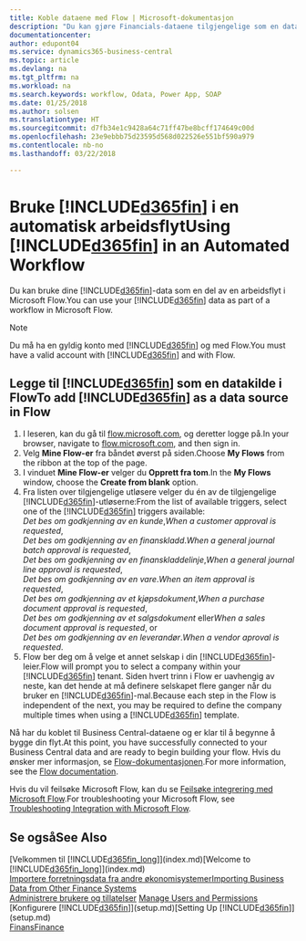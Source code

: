 ```yaml
---
title: Koble dataene med Flow | Microsoft-dokumentasjon
description: "Du kan gjøre Financials-dataene tilgjengelige som en datakilde og angi en OData-URL-adresse til webtjenestene dine for å utvikle automatisk arbeidsflyt."
documentationcenter: 
author: edupont04
ms.service: dynamics365-business-central
ms.topic: article
ms.devlang: na
ms.tgt_pltfrm: na
ms.workload: na
ms.search.keywords: workflow, Odata, Power App, SOAP
ms.date: 01/25/2018
ms.author: solsen
ms.translationtype: HT
ms.sourcegitcommit: d7fb34e1c9428a64c71ff47be8bcff174649c00d
ms.openlocfilehash: 23e9ebbb75d23595d568d022526e551bf590a979
ms.contentlocale: nb-no
ms.lasthandoff: 03/22/2018

---
```

# <a name="using-included365finincludesd365finmdmd-in-an-automated-workflow"></a><span data-ttu-id="afb81-103">Bruke [!INCLUDE[d365fin](includes/d365fin_md.md)] i en automatisk arbeidsflyt</span><span class="sxs-lookup"><span data-stu-id="afb81-103">Using [!INCLUDE[d365fin](includes/d365fin_md.md)] in an Automated Workflow</span></span>
<span data-ttu-id="afb81-104">Du kan bruke dine [!INCLUDE[d365fin](includes/d365fin_md.md)]-data som en del av en arbeidsflyt i Microsoft Flow.</span><span class="sxs-lookup"><span data-stu-id="afb81-104">You can use your [!INCLUDE[d365fin](includes/d365fin_md.md)] data as part of a workflow in Microsoft Flow.</span></span>  

> [!NOTE]  
>   <span data-ttu-id="afb81-105">Du må ha en gyldig konto med [!INCLUDE[d365fin](includes/d365fin_md.md)] og med Flow.</span><span class="sxs-lookup"><span data-stu-id="afb81-105">You must have a valid account with [!INCLUDE[d365fin](includes/d365fin_md.md)] and with Flow.</span></span>  

## <a name="to-add-included365finincludesd365finmdmd-as-a-data-source-in-flow"></a><span data-ttu-id="afb81-106">Legge til [!INCLUDE[d365fin](includes/d365fin_md.md)] som en datakilde i Flow</span><span class="sxs-lookup"><span data-stu-id="afb81-106">To add [!INCLUDE[d365fin](includes/d365fin_md.md)] as a data source in Flow</span></span>
1. <span data-ttu-id="afb81-107">I leseren, kan du gå til [flow.microsoft.com](https://flow.microsoft.com/en-us/), og deretter logge på.</span><span class="sxs-lookup"><span data-stu-id="afb81-107">In your browser, navigate to [flow.microsoft.com](https://flow.microsoft.com/en-us/), and then sign in.</span></span>
2. <span data-ttu-id="afb81-108">Velg **Mine Flow-er** fra båndet øverst på siden.</span><span class="sxs-lookup"><span data-stu-id="afb81-108">Choose **My Flows** from the ribbon at the top of the page.</span></span>
3. <span data-ttu-id="afb81-109">I vinduet **Mine Flow-er** velger du **Opprett fra tom**.</span><span class="sxs-lookup"><span data-stu-id="afb81-109">In the **My Flows** window, choose the **Create from blank** option.</span></span>
4. <span data-ttu-id="afb81-110">Fra listen over tilgjengelige utløsere velger du én av de tilgjengelige [!INCLUDE[d365fin](includes/d365fin_md.md)]-utløserne:</span><span class="sxs-lookup"><span data-stu-id="afb81-110">From the list of available triggers, select one of the [!INCLUDE[d365fin](includes/d365fin_md.md)] triggers available:</span></span>  
    <span data-ttu-id="afb81-111">*Det bes om godkjenning av en kunde*,</span><span class="sxs-lookup"><span data-stu-id="afb81-111">*When a customer approval is requested*,</span></span>  
    <span data-ttu-id="afb81-112">*Det bes om godkjenning av en finanskladd*.</span><span class="sxs-lookup"><span data-stu-id="afb81-112">*When a general journal batch approval is requested*,</span></span>  
    <span data-ttu-id="afb81-113">*Det bes om godkjenning av en finanskladdelinje*,</span><span class="sxs-lookup"><span data-stu-id="afb81-113">*When a general journal line approval is requested*,</span></span>  
    <span data-ttu-id="afb81-114">*Det bes om godkjenning av en vare*.</span><span class="sxs-lookup"><span data-stu-id="afb81-114">*When an item approval is requested*,</span></span>  
    <span data-ttu-id="afb81-115">*Det bes om godkjenning av et kjøpsdokument*,</span><span class="sxs-lookup"><span data-stu-id="afb81-115">*When a purchase document approval is requested*,</span></span>  
    <span data-ttu-id="afb81-116">*Det bes om godkjenning av et salgsdokument* eller</span><span class="sxs-lookup"><span data-stu-id="afb81-116">*When a sales document approval is requested*, or</span></span>  
    <span data-ttu-id="afb81-117">*Det bes om godkjenning av en leverandør*.</span><span class="sxs-lookup"><span data-stu-id="afb81-117">*When a vendor aproval is requested*.</span></span>
5. <span data-ttu-id="afb81-118">Flow ber deg om å velge et annet selskap i din [!INCLUDE[d365fin](includes/d365fin_md.md)]-leier.</span><span class="sxs-lookup"><span data-stu-id="afb81-118">Flow will prompt you to select a company within your [!INCLUDE[d365fin](includes/d365fin_md.md)] tenant.</span></span> <span data-ttu-id="afb81-119">Siden hvert trinn i Flow er uavhengig av neste, kan det hende at må definere selskapet flere ganger når du bruker en [!INCLUDE[d365fin](includes/d365fin_md.md)]-mal.</span><span class="sxs-lookup"><span data-stu-id="afb81-119">Because each step in the Flow is independent of the next, you may be required to define the company multiple times when using a [!INCLUDE[d365fin](includes/d365fin_md.md)] template.</span></span>

<span data-ttu-id="afb81-120">Nå har du koblet til Business Central-dataene og er klar til å begynne å bygge din flyt.</span><span class="sxs-lookup"><span data-stu-id="afb81-120">At this point, you have successfully connected to your Business Central data and are ready to begin building your flow.</span></span> <span data-ttu-id="afb81-121">Hvis du ønsker mer informasjon, se [Flow-dokumentasjonen](https://flow.microsoft.com/documentation/getting-started/).</span><span class="sxs-lookup"><span data-stu-id="afb81-121">For more information, see the [Flow documentation](https://flow.microsoft.com/documentation/getting-started/).</span></span>

<span data-ttu-id="afb81-122">Hvis du vil feilsøke Microsoft Flow, kan du se [Feilsøke integrering med Microsoft Flow](across-troubleshooting-how-use-financials-data-source-flow.md).</span><span class="sxs-lookup"><span data-stu-id="afb81-122">For troubleshooting your Microsoft Flow, see [Troubleshooting Integration with Microsoft Flow](across-troubleshooting-how-use-financials-data-source-flow.md).</span></span>

## <a name="see-also"></a><span data-ttu-id="afb81-123">Se også</span><span class="sxs-lookup"><span data-stu-id="afb81-123">See Also</span></span>
<span data-ttu-id="afb81-124">[Velkommen til [!INCLUDE[d365fin_long](includes/d365fin_long_md.md)]](index.md)</span><span class="sxs-lookup"><span data-stu-id="afb81-124">[Welcome to [!INCLUDE[d365fin_long](includes/d365fin_long_md.md)]](index.md)</span></span>  
[<span data-ttu-id="afb81-125">Importere forretningsdata fra andre økonomisystemer</span><span class="sxs-lookup"><span data-stu-id="afb81-125">Importing Business Data from Other Finance Systems</span></span>](upload-data.md)  
<span data-ttu-id="afb81-126">[Administrere brukere og tillatelser](ui-how-users-permissions.md)  </span><span class="sxs-lookup"><span data-stu-id="afb81-126">[Manage Users and Permissions](ui-how-users-permissions.md)  </span></span>  
<span data-ttu-id="afb81-127">[Konfigurere [!INCLUDE[d365fin](includes/d365fin_md.md)]](setup.md)</span><span class="sxs-lookup"><span data-stu-id="afb81-127">[Setting Up [!INCLUDE[d365fin](includes/d365fin_md.md)]](setup.md)</span></span>  
[<span data-ttu-id="afb81-128">Finans</span><span class="sxs-lookup"><span data-stu-id="afb81-128">Finance</span></span>](finance.md)  

